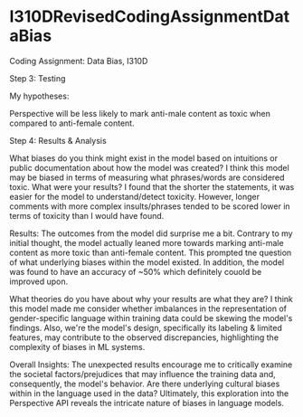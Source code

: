 # I310DRevisedCodingAssignmentDataBias
Coding Assignment: Data Bias, I310D

Step 3: Testing

My hypotheses:

Perspective will be less likely to mark anti-male content as toxic when compared to anti-female content.

Step 4: Results & Analysis

What biases do you think might exist in the model based on intuitions or public documentation about how the model was created? 
I think this model may be biased in terms of measuring what phrases/words are considered toxic. What were your results? I found that the shorter the statements, it was easier for the model to understand/detect toxicity. However, longer comments with more complex insults/phrases tended to be scored lower in terms of toxicity than I would have found. 

Results:
The outcomes from the model did surprise me a bit. Contrary to my initial thought, the model actually leaned more towards marking anti-male content as more toxic than anti-female content. This prompted tne question of what underlying biases within the model existed. In addition, the model was found to have an accuracy of ~50% which definitely couold be improved upon. 

What theories do you have about why your results are what they are? 
I think this model made me consider whether imbalances in the representation of gender-specific language within training data could be skewing the model's findings. Also, we're the model's design, specifically its labeling & limited features, may contribute to the observed discrepancies, highlighting the complexity of biases in ML systems. 

Overall Insights:
The unexpected results encourage me to critically examine the societal factors/prejudices that may influence the training data and, consequently, the model's behavior. Are there underlying cultural biases within in the language used in the data? Ultimately, this exploration into the Perspective API reveals the intricate nature of biases in language models. 
